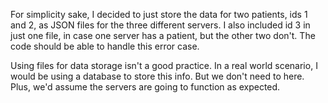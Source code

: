 For simplicity sake, I decided to just store the data for two patients, ids 1 and 2, as JSON files for the three different servers. I also included id 3 in just one file, in case one server has a patient, but the other two don't.
The code should be able to handle this error case.

Using files for data storage isn't a good practice. In a real world scenario, I would be using a database to store this info. But we don't need to here. Plus, we'd assume the servers are going to function as expected.
